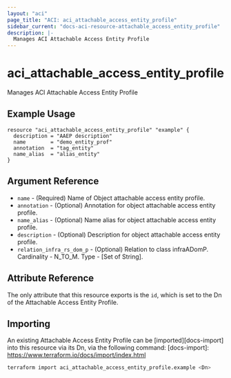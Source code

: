 ```yaml
---
layout: "aci"
page_title: "ACI: aci_attachable_access_entity_profile"
sidebar_current: "docs-aci-resource-attachable_access_entity_profile"
description: |-
  Manages ACI Attachable Access Entity Profile
---
```


# aci_attachable_access_entity_profile #

Manages ACI Attachable Access Entity Profile

## Example Usage ##

```hcl
resource "aci_attachable_access_entity_profile" "example" {
  description = "AAEP description"
  name        = "demo_entity_prof"
  annotation  = "tag_entity"
  name_alias  = "alias_entity"
}
```

## Argument Reference ##

* `name` - (Required) Name of Object attachable access entity profile.
* `annotation` - (Optional) Annotation for object attachable access entity profile.
* `name_alias` - (Optional) Name alias for object attachable access entity profile.
* `description` - (Optional) Description for object attachable access entity profile.
* `relation_infra_rs_dom_p` - (Optional) Relation to class infraADomP. Cardinality - N_TO_M. Type - [Set of String].

## Attribute Reference ##

The only attribute that this resource exports is the `id`, which is set to the
Dn of the Attachable Access Entity Profile.

## Importing ##

An existing Attachable Access Entity Profile can be [imported][docs-import] into this resource via its Dn, via the following command:
[docs-import]: <https://www.terraform.io/docs/import/index.html>

```bash
terraform import aci_attachable_access_entity_profile.example <Dn>
```
